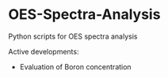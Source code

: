 # OES-Spectra-Analysis

Python scripts for OES spectra analysis

Active developments:
- Evaluation of Boron concentration
